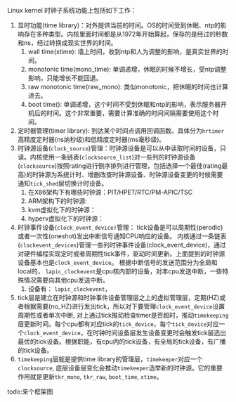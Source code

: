 Linux kernel 时钟子系统功能上包括如下工作：
1. 显时功能(time library)：对外提供当前的时间。OS的时间受到休眠、ntp的影响存在多种类型。内核里面时间都是从1972年开始算起，保存的是经过的秒数和ns，经过转换成现实世界的时间。
   1. wall time(xtime): 墙上时间，收到ntp和人为调整的影响，是真实世界的时间。
   2. monotonic time(mono_time): 单调递增，休眠的时候不增长，受ntp调整影响，只能增长不能回退。
   3. raw monotonic time(raw_mono): 类似monotonic，把休眠的时间也计算进去。
   4. boot time(): 单调递增，这个时间不受到休眠和ntp的影响，表示服务器开机后的时间。这个非常重要，需要计算准确的时间间隔需要使用这个时间。
2. 定时器管理(timer library): 到达某个时间点调用回调函数。具体分为`hrtimer`高精度定时器(ns纳秒级)和低精度定时器(ms毫秒级)。
3. 时钟源设备(`clock_source`)管理：时钟源设备是可以从中读取时间的设备，只读。内核使用一条链表(`clocksource_list`)对一些列的时钟源设备(`clocksource`)按照rating进行倒序排列进行管理，包括选择一个最佳(rating最高)的时钟源为系统计时、增删改查时钟源设备、时钟源设备变更的时候需要通知`tick_shed`层切换计时设备。
   1. 在X86架构下有哪些时钟源：PIT/HPET/RTC/PM-APIC/TSC
   2. ARM架构下的时钟源: 
   3. kvm虚拟化下的时钟源：
   4. hyperv虚拟化下的时钟源：
4. 时钟事件设备(`clock_event_device)`管理： tick设备是可以周期性(perodic)或者一次性(oneshot)发出中断信号通知CPU响应的设备。 内核通过一条链表(`clockevent_devices`)管理一些列时钟事件设备(clock_event_device)，通过对硬件编程实现定时或者周期性tick事件，驱动时间更新。上面提到的时钟源设备基本也是`clock_event_device`。 根据中断信号的发送范围分为全局和local的， `lapic_clockevent`是cpu核内部的设备，对本cpu发送中断，一些特殊情况需要向其他cpu发送中断。
   1. 设备有： `lapic_clockevent`，
5. tick层是建立在时钟源和时钟事件设备管理层之上的虚拟管理层，定期(HZ)或者根据需要(no_HZ)进行发出tick，所以对下要管理`clock_event_device`设置周期性或者单次中断, 对上通过tick推动检查timer是否超时，推动`timekeeping`层更新时间。每个cpu都有对应tick的`tick_device`，每个`tick_device`对应一个`clock_event_device`，在时钟时间设备层发生设备变更时会触发tick层选出最优的tick设备。根据职能，有cpu内的tick设备，有全局的tick设备，有广播的tick设备。
6. `timekeeping`层就是提供time library的管理层，`timekeeper`对应一个`clocksource`, 底层设备层变化会推动`timekeeper`选举新的时钟源。它的重要作用就是更新`tkr_mono`, `tkr_raw`, `boot_time`, `xtime`。

todo:来个框架图
